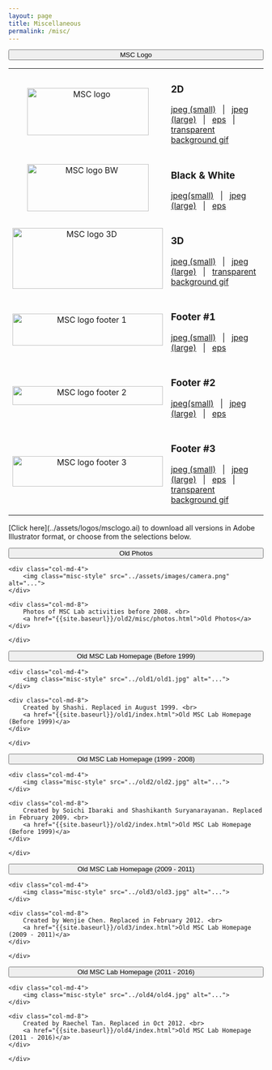 ```yaml
---
layout: page
title: Miscellaneous
permalink: /misc/
---
```


<button style="display: block; width: 100%;" data-toggle="collapse" data-target="#logos">MSC Logo</button>

<div id="logos" class="collapse">
<div class="col-md-12">

<table border="0" cellpadding="0" cellspacing="10px" width="100%">
    <tr>
        <td align="center" height="120" valign="middle" width="35%"><img alt=
        "MSC logo" height="93" src="../assets/logos/small_2dc.jpg" width=
        "240"></td>
        <td valign="middle" width="65%">
            <h3>2D</h3>
            <p><a href="../assets/logos/small_2dc.jpg">jpeg (small)</a>
            &nbsp;&nbsp;|&nbsp;&nbsp; <a href=
            "../assets/logos/msclogo_2dc.jpg">jpeg (large)</a>
            &nbsp;&nbsp;|&nbsp;&nbsp; <a href=
            "../assets/logos/msclogo_2dc.eps">eps</a> &nbsp;&nbsp;|&nbsp;&nbsp;
            <a href="../assets/logos/msclogo_2dc.gif">transparent background
            gif</a></p>
        </td>
    </tr>
    <tr>
        <td align="center" height="120" valign="middle"><img alt="MSC logo BW"
        height="93" src="../assets/logos/small_bw.jpg" width="240"></td>
        <td valign="middle">
            <h3>Black &amp; White</h3>
            <p><a href="../assets/logos/small_bw.jpg">jpeg(small)</a>
            &nbsp;&nbsp;|&nbsp;&nbsp; <a href=
            "../assets/logos/msclogo_bw.jpg">jpeg (large)</a>
            &nbsp;&nbsp;|&nbsp;&nbsp; <a href=
            "../assets/logos/msclogo_bw.eps">eps</a></p>
        </td>
    </tr>
    <tr>
        <td align="center" height="120" valign="middle"><img alt="MSC logo 3D"
        height="120" src="../assets/logos/small_3d2.jpg" width="297"></td>
        <td valign="middle">
            <h3>3D</h3>
            <p><a href="../assets/logos/small_3d2.jpg">jpeg (small)</a>
            &nbsp;&nbsp;|&nbsp;&nbsp; <a href=
            "../assets/logos/msclogo_3d2.jpg">jpeg (large)</a>
            &nbsp;&nbsp;|&nbsp;&nbsp; <a href=
            "../assets/logos/msclogo_3d1.gif">transparent background
            gif</a></p>
        </td>
    </tr>
    <tr>
        <td align="center" height="120" valign="middle"><img alt=
        "MSC logo footer 1" height="63" src="../assets/logos/small_footer1.jpg"
        width="297"></td>
        <td valign="middle">
            <h3>Footer #1</h3>
            <p><a href="../assets/logos/small_footer1.jpg">jpeg (small)</a>
            &nbsp;&nbsp;|&nbsp;&nbsp; <a href=
            "../assets/logos/msclogo_footer1.jpg">jpeg (large)</a>
            &nbsp;&nbsp;|&nbsp;&nbsp; <a href=
            "../assets/logos/msclogo_footer1.eps">eps</a></p>
        </td>
    </tr>
    <tr>
        <td align="center" height="120" valign="middle"><img alt=
        "MSC logo footer 2" height="37" src="../assets/logos/small_footer2.jpg"
        width="297"></td>
        <td valign="middle">
            <h3>Footer #2</h3>
            <p><a href="../assets/logos/small_footer2.jpg">jpeg(small)</a>
            &nbsp;&nbsp;|&nbsp;&nbsp; <a href=
            "../assets/logos/msclogo_footer2.jpg">jpeg (large)</a>
            &nbsp;&nbsp;|&nbsp;&nbsp; <a href=
            "../assets/logos/msclogo_footer2.eps">eps</a></p>
        </td>
    </tr>
    <tr>
        <td align="center" height="120" valign="middle"><img alt=
        "MSC logo footer 3" height="60" src="../assets/logos/small_long.jpg"
        width="297"></td>
        <td valign="middle">
            <h3>Footer #3</h3>
            <p><a href="../assets/logos/small_long.jpg">jpeg (small)</a>
            &nbsp;&nbsp;|&nbsp;&nbsp; <a href=
            "../assets/logos/msclogo_long.jpg">jpeg (large)</a>
            &nbsp;&nbsp;|&nbsp;&nbsp; <a href=
            "../assets/logos/msclogo_long.eps">eps</a>
            &nbsp;&nbsp;|&nbsp;&nbsp; <a href=
            "../assets/logos/msclogo_long.gif">transparent background
            gif</a></p>
        </td>
    </tr>
</table>


<div markdown="1">
[Click here](../assets/logos/msclogo.ai) to download all versions in Adobe Illustrator format, or choose from the selections below.
</div>

</div>
</div>

<button style="display: block; width: 100%;" data-toggle="collapse" data-target="#old_photos">Old Photos</button>

<div id="old_photos" class="collapse">
	<div class="col-md-12">

	<div class="col-md-4">
		<img class="misc-style" src="../assets/images/camera.png" alt="...">
	</div>

	<div class="col-md-8">
		Photos of MSC Lab activities before 2008. <br>
		<a href="{{site.baseurl}}/old2/misc/photos.html">Old Photos</a>
	</div>

	</div>
</div>

<button style="display: block; width: 100%;" data-toggle="collapse" data-target="#old1">Old MSC Lab Homepage (Before 1999)</button>

<div id="old1" class="collapse">
	<div class="col-md-12">

	<div class="col-md-4">
		<img class="misc-style" src="../old1/old1.jpg" alt="...">
	</div>

	<div class="col-md-8">
		Created by Shashi. Replaced in August 1999. <br>
		<a href="{{site.baseurl}}/old1/index.html">Old MSC Lab Homepage (Before 1999)</a>
	</div>
	
	</div>
</div>

<button style="display: block; width: 100%;" data-toggle="collapse" data-target="#old2">Old MSC Lab Homepage (1999 - 2008)</button>

<div id="old2" class="collapse">
	<div class="col-md-12">

	<div class="col-md-4">
		<img class="misc-style" src="../old2/old2.jpg" alt="...">
	</div>

	<div class="col-md-8">
		Created by Soichi Ibaraki and Shashikanth Suryanarayanan. Replaced in February 2009. <br>
		<a href="{{site.baseurl}}/old2/index.html">Old MSC Lab Homepage (Before 1999)</a>
	</div>

	</div>
</div>

<button style="display: block; width: 100%;" data-toggle="collapse" data-target="#old3">Old MSC Lab Homepage (2009 - 2011)</button>

<div id="old3" class="collapse">
	<div class="col-md-12">

	<div class="col-md-4">
		<img class="misc-style" src="../old3/old3.jpg" alt="...">
	</div>

	<div class="col-md-8">
		Created by Wenjie Chen. Replaced in February 2012. <br>
		<a href="{{site.baseurl}}/old3/index.html">Old MSC Lab Homepage (2009 - 2011)</a>
	</div>

	</div>
</div>

<button style="display: block; width: 100%;" data-toggle="collapse" data-target="#old4">Old MSC Lab Homepage (2011 - 2016)</button>

<div id="old4" class="collapse">
	<div class="col-md-12">

	<div class="col-md-4">
		<img class="misc-style" src="../old4/old4.jpg" alt="...">
	</div>

	<div class="col-md-8">
		Created by Raechel Tan. Replaced in Oct 2012. <br>
		<a href="{{site.baseurl}}/old4/index.html">Old MSC Lab Homepage (2011 - 2016)</a>
	</div>

	</div>
</div>
